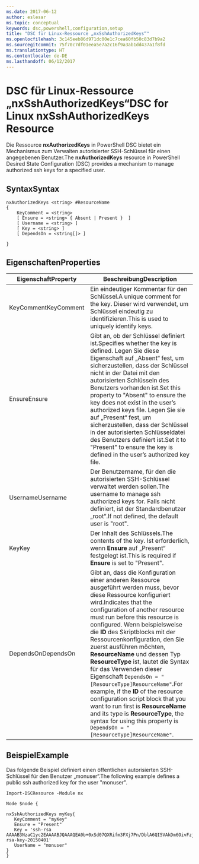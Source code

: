 ```yaml
---
ms.date: 2017-06-12
author: eslesar
ms.topic: conceptual
keywords: dsc,powershell,configuration,setup
title: "DSC für Linux-Ressource „nxSshAuthorizedKeys“"
ms.openlocfilehash: 3c145eeb86d971dc00e1c7cea60fb50c83d7b9a2
ms.sourcegitcommit: 75f70c7df01eea5e7a2c16f9a3ab1dd437a1f8fd
ms.translationtype: HT
ms.contentlocale: de-DE
ms.lasthandoff: 06/12/2017
---
```

# <a name="dsc-for-linux-nxsshauthorizedkeys-resource"></a><span data-ttu-id="d9bd0-103">DSC für Linux-Ressource „nxSshAuthorizedKeys“</span><span class="sxs-lookup"><span data-stu-id="d9bd0-103">DSC for Linux nxSshAuthorizedKeys Resource</span></span>

<span data-ttu-id="d9bd0-104">Die Ressource **nxAuthorizedKeys** in PowerShell DSC bietet ein Mechanismus zum Verwalten autorisierter SSH-Schlüssel für einen angegebenen Benutzer.</span><span class="sxs-lookup"><span data-stu-id="d9bd0-104">The **nxAuthorizedKeys** resource in PowerShell Desired State Configuration (DSC) provides a mechanism to manage authorized ssh keys for a specified user.</span></span>

## <a name="syntax"></a><span data-ttu-id="d9bd0-105">Syntax</span><span class="sxs-lookup"><span data-stu-id="d9bd0-105">Syntax</span></span>

```
nxAuthorizedKeys <string> #ResourceName
{
    KeyComment = <string>
    [ Ensure = <string> { Absent | Present }  ]
    [ Username = <string> ]
    [ Key = <string> ]
    [ DependsOn = <string[]> ]

}
```

## <a name="properties"></a><span data-ttu-id="d9bd0-106">Eigenschaften</span><span class="sxs-lookup"><span data-stu-id="d9bd0-106">Properties</span></span>

|  <span data-ttu-id="d9bd0-107">Eigenschaft</span><span class="sxs-lookup"><span data-stu-id="d9bd0-107">Property</span></span> |  <span data-ttu-id="d9bd0-108">Beschreibung</span><span class="sxs-lookup"><span data-stu-id="d9bd0-108">Description</span></span> | 
|---|---|
| <span data-ttu-id="d9bd0-109">KeyComment</span><span class="sxs-lookup"><span data-stu-id="d9bd0-109">KeyComment</span></span>| <span data-ttu-id="d9bd0-110">Ein eindeutiger Kommentar für den Schlüssel.</span><span class="sxs-lookup"><span data-stu-id="d9bd0-110">A unique comment for the key.</span></span> <span data-ttu-id="d9bd0-111">Dieser wird verwendet, um Schlüssel eindeutig zu identifizieren.</span><span class="sxs-lookup"><span data-stu-id="d9bd0-111">This is used to uniquely identify keys.</span></span>| 
| <span data-ttu-id="d9bd0-112">Ensure</span><span class="sxs-lookup"><span data-stu-id="d9bd0-112">Ensure</span></span>| <span data-ttu-id="d9bd0-113">Gibt an, ob der Schlüssel definiert ist.</span><span class="sxs-lookup"><span data-stu-id="d9bd0-113">Specifies whether the key is defined.</span></span> <span data-ttu-id="d9bd0-114">Legen Sie diese Eigenschaft auf „Absent“ fest, um sicherzustellen, dass der Schlüssel nicht in der Datei mit den autorisierten Schlüsseln des Benutzers vorhanden ist.</span><span class="sxs-lookup"><span data-stu-id="d9bd0-114">Set this property to "Absent" to ensure the key does not exist in the user’s authorized keys file.</span></span> <span data-ttu-id="d9bd0-115">Legen Sie sie auf „Present“ fest, um sicherzustellen, dass der Schlüssel in der autorisierten Schlüsseldatei des Benutzers definiert ist.</span><span class="sxs-lookup"><span data-stu-id="d9bd0-115">Set it to "Present" to ensure the key is defined in the user’s authorized key file.</span></span>| 
| <span data-ttu-id="d9bd0-116">Username</span><span class="sxs-lookup"><span data-stu-id="d9bd0-116">Username</span></span>| <span data-ttu-id="d9bd0-117">Der Benutzername, für den die autorisierten SSH-Schlüssel verwaltet werden sollen.</span><span class="sxs-lookup"><span data-stu-id="d9bd0-117">The username to manage ssh authorized keys for.</span></span> <span data-ttu-id="d9bd0-118">Falls nicht definiert, ist der Standardbenutzer „root“.</span><span class="sxs-lookup"><span data-stu-id="d9bd0-118">If not defined, the default user is "root".</span></span>| 
| <span data-ttu-id="d9bd0-119">Key</span><span class="sxs-lookup"><span data-stu-id="d9bd0-119">Key</span></span>| <span data-ttu-id="d9bd0-120">Der Inhalt des Schlüssels.</span><span class="sxs-lookup"><span data-stu-id="d9bd0-120">The contents of the key.</span></span> <span data-ttu-id="d9bd0-121">Ist erforderlich, wenn **Ensure** auf „Present“ festgelegt ist.</span><span class="sxs-lookup"><span data-stu-id="d9bd0-121">This is required if **Ensure** is set to "Present".</span></span>| 
| <span data-ttu-id="d9bd0-122">DependsOn</span><span class="sxs-lookup"><span data-stu-id="d9bd0-122">DependsOn</span></span> | <span data-ttu-id="d9bd0-123">Gibt an, dass die Konfiguration einer anderen Ressource ausgeführt werden muss, bevor diese Ressource konfiguriert wird.</span><span class="sxs-lookup"><span data-stu-id="d9bd0-123">Indicates that the configuration of another resource must run before this resource is configured.</span></span> <span data-ttu-id="d9bd0-124">Wenn beispielsweise die **ID** des Skriptblocks mit der Ressourcenkonfiguration, den Sie zuerst ausführen möchten, **ResourceName** und dessen Typ **ResourceType** ist, lautet die Syntax für das Verwenden dieser Eigenschaft `DependsOn = "[ResourceType]ResourceName"`.</span><span class="sxs-lookup"><span data-stu-id="d9bd0-124">For example, if the **ID** of the resource configuration script block that you want to run first is **ResourceName** and its type is **ResourceType**, the syntax for using this property is `DependsOn = "[ResourceType]ResourceName"`.</span></span>| 

## <a name="example"></a><span data-ttu-id="d9bd0-125">Beispiel</span><span class="sxs-lookup"><span data-stu-id="d9bd0-125">Example</span></span>

<span data-ttu-id="d9bd0-126">Das folgende Beispiel definiert einen öffentlichen autorisierten SSH-Schlüssel für den Benutzer „monuser“.</span><span class="sxs-lookup"><span data-stu-id="d9bd0-126">The following example defines a public ssh authorized key for the user "monuser".</span></span>

```
Import-DSCResource -Module nx 

Node $node {

nxSshAuthorizedKeys myKey{
   KeyComment = "myKey"
   Ensure = "Present"
   Key = 'ssh-rsa AAAAB3NzaC1yc2EAAAABJQAAAQEA0b+0xSd07QXRifm3FXj7Pn/DblA6QI5VAkDm6OivFzj3U6qGD1VJ6AAxWPCyMl/qhtpRtxZJDu/TxD8AyZNgc8aN2CljN1hOMbBRvH2q5QPf/nCnnJRaGsrxIqZjyZdYo9ZEEzjZUuMDM5HI1LA9B99k/K6PK2Bc1NLivpu7nbtVG2tLOQs+GefsnHuetsRMwo/+c3LtwYm9M0XfkGjYVCLO4CoFuSQpvX6AB3TedUy6NZ0iuxC0kRGg1rIQTwSRcw+McLhslF0drs33fw6tYdzlLBnnzimShMuiDWiT37WqCRovRGYrGCaEFGTG2e0CN8Co8nryXkyWc6NSDNpMzw== rsa-key-20150401'
   UserName = "monuser"
} 
}
```

